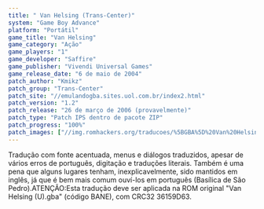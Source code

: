 ```yaml
---
title: " Van Helsing (Trans-Center)"
system: "Game Boy Advance"
platform: "Portátil"
game_title: "Van Helsing"
game_category: "Ação"
game_players: "1"
game_developer: "Saffire"
game_publisher: "Vivendi Universal Games"
game_release_date: "6 de maio de 2004"
patch_author: "Kmikz"
patch_group: "Trans-Center"
patch_site: "//emulandogba.sites.uol.com.br/index2.html"
patch_version: "1.2"
patch_release: "26 de março de 2006 (provavelmente)"
patch_type: "Patch IPS dentro de pacote ZIP"
patch_progress: "100%"
patch_images: ["//img.romhackers.org/traducoes/%5BGBA%5D%20Van%20Helsing%20-%20Odin%20Games%20e%20Trans-Center%20-%201.png","//img.romhackers.org/traducoes/%5BGBA%5D%20Van%20Helsing%20-%20Trans-Center%20-%202.png","//img.romhackers.org/traducoes/%5BGBA%5D%20Van%20Helsing%20-%20Trans-Center%20-%203.png"]
---
```

Tradução com fonte acentuada, menus e diálogos traduzidos, apesar de vários erros de português, digitação e traduções literais. Também é uma pena que alguns lugares tenham, inexplicavelmente, sido mantidos em inglês, já que é bem mais comum ouví-los em português (Basílica de São Pedro).ATENÇÃO:Esta tradução deve ser aplicada na ROM original "Van Helsing (U).gba" (código BANE), com CRC32 36159D63.